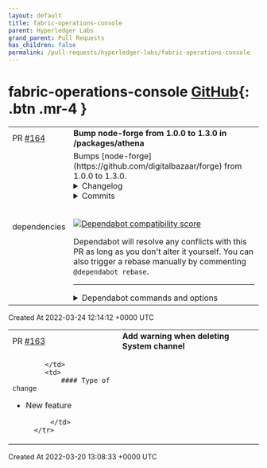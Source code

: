 ```yaml
---
layout: default
title: fabric-operations-console
parent: Hyperledger Labs
grand_parent: Pull Requests
has_children: false
permalink: /pull-requests/hyperledger-labs/fabric-operations-console
---
```


# fabric-operations-console <span class="fs-3 right-align">[GitHub](https://github.com/hyperledger-labs/fabric-operations-console){: .btn .mr-4 }</span>


<div>
    <table>
        <tr>
            <td>
                PR <a href="https://github.com/hyperledger-labs/fabric-operations-console/pull/164" class=".btn">#164</a>
            </td>
            <td>
                <b>
                    Bump node-forge from 1.0.0 to 1.3.0 in /packages/athena
                </b>
            </td>
        </tr>
        <tr>
            <td>
                <span class="chip">dependencies</span>
            </td>
            <td>
                Bumps [node-forge](https://github.com/digitalbazaar/forge) from 1.0.0 to 1.3.0.
<details>
<summary>Changelog</summary>
<p><em>Sourced from <a href="https://github.com/digitalbazaar/forge/blob/main/CHANGELOG.md">node-forge's changelog</a>.</em></p>
<blockquote>
<h2>1.3.0 - 2022-03-17</h2>
<h3>Security</h3>
<ul>
<li>Three RSA PKCS#1 v1.5 signature verification issues were reported by Moosa
Yahyazadeh (<a href="mailto:moosa-yahyazadeh@uiowa.edu">moosa-yahyazadeh@uiowa.edu</a>).</li>
<li><strong>HIGH</strong>: Leniency in checking <code>digestAlgorithm</code> structure can lead to
signature forgery.
<ul>
<li>The code is lenient in checking the digest algorithm structure. This can
allow a crafted structure that steals padding bytes and uses unchecked
portion of the PKCS#1 encoded message to forge a signature when a low
public exponent is being used. For more information, please see
<a href="https://mailarchive.ietf.org/arch/msg/openpgp/5rnE9ZRN1AokBVj3VqblGlP63QE/">&quot;Bleichenbacher's RSA signature forgery based on implementation
error&quot;</a>
by Hal Finney.</li>
<li>CVE ID: <a href="https://cve.mitre.org/cgi-bin/cvename.cgi?name=CVE-2022-24771">CVE-2022-24771</a></li>
<li>GHSA ID: <a href="https://github.com/digitalbazaar/forge/security/advisories/GHSA-cfm4-qjh2-4765">GHSA-cfm4-qjh2-4765</a></li>
</ul>
</li>
<li><strong>HIGH</strong>: Failing to check tailing garbage bytes can lead to signature
forgery.
<ul>
<li>The code does not check for tailing garbage bytes after decoding a
<code>DigestInfo</code> ASN.1 structure. This can allow padding bytes to be removed
and garbage data added to forge a signature when a low public exponent is
being used.  For more information, please see <a href="https://mailarchive.ietf.org/arch/msg/openpgp/5rnE9ZRN1AokBVj3VqblGlP63QE/">&quot;Bleichenbacher's RSA
signature forgery based on implementation
error&quot;</a>
by Hal Finney.</li>
<li>CVE ID: <a href="https://cve.mitre.org/cgi-bin/cvename.cgi?name=CVE-2022-24772">CVE-2022-24772</a></li>
<li>GHSA ID: <a href="https://github.com/digitalbazaar/forge/security/advisories/GHSA-x4jg-mjrx-434g">GHSA-x4jg-mjrx-434g</a></li>
</ul>
</li>
<li><strong>MEDIUM</strong>: Leniency in checking type octet.
<ul>
<li><code>DigestInfo</code> is not properly checked for proper ASN.1 structure. This can
lead to successful verification with signatures that contain invalid
structures but a valid digest.</li>
<li>CVE ID: <a href="https://cve.mitre.org/cgi-bin/cvename.cgi?name=CVE-2022-24773">CVE-2022-24773</a></li>
<li>GHSA ID: <a href="https://github.com/digitalbazaar/forge/security/advisories/GHSA-2r2c-g63r-vccr">GHSA-2r2c-g63r-vccr</a></li>
</ul>
</li>
</ul>
<h3>Fixed</h3>
<ul>
<li>[asn1] Add fallback to pretty print invalid UTF8 data.</li>
<li>[asn1] <code>fromDer</code> is now more strict and will default to ensuring all input
bytes are parsed or throw an error. A new option <code>parseAllBytes</code> can disable
this behavior.
<ul>
<li><strong>NOTE</strong>: The previous behavior is being changed since it can lead to
security issues with crafted inputs. It is possible that code doing custom
DER parsing may need to adapt to this new behavior and optional flag.</li>
</ul>
</li>
<li>[rsa] Add and use a validator to check for proper structure of parsed ASN.1
<code>RSASSA-PKCS-v1_5</code> <code>DigestInfo</code> data. Additionally check that the hash
algorithm identifier is a known value from RFC 8017
<code>PKCS1-v1-5DigestAlgorithms</code>. An invalid <code>DigestInfo</code> or algorithm identifier
will now throw an error.
<ul>
<li><strong>NOTE</strong>: The previous lenient behavior is being changed to be more strict
since it could lead to security issues with crafted inputs. It is possible
that code may have to handle the errors from these stricter checks.</li>
</ul>
</li>
</ul>
<!-- raw HTML omitted -->
</blockquote>
<p>... (truncated)</p>
</details>
<details>
<summary>Commits</summary>
<ul>
<li><a href="https://github.com/digitalbazaar/forge/commit/6c5b90133d46af63d139b98bf65371732c8c7dad"><code>6c5b901</code></a> Release 1.3.0.</li>
<li><a href="https://github.com/digitalbazaar/forge/commit/0f3972ad5883a9869703c6f54a0627bc454bca47"><code>0f3972a</code></a> Update changelog.</li>
<li><a href="https://github.com/digitalbazaar/forge/commit/dc77b39dd347e7f8b60a0f25a311fe5f06130579"><code>dc77b39</code></a> Fix error checking.</li>
<li><a href="https://github.com/digitalbazaar/forge/commit/bb822c02df0b61211836472e29b9790cc541cdb2"><code>bb822c0</code></a> Add advisory links.</li>
<li><a href="https://github.com/digitalbazaar/forge/commit/d4395fec831622837ecfec9e428d4620e208f9a8"><code>d4395fe</code></a> Update changelog.</li>
<li><a href="https://github.com/digitalbazaar/forge/commit/a4405bb9d6b638084df478fa4ac60a410332c2d8"><code>a4405bb</code></a> Improve signature verification tests.</li>
<li><a href="https://github.com/digitalbazaar/forge/commit/aa9372d6dd78eb1479392b9274457036c2404b66"><code>aa9372d</code></a> Add missing RFC 8017 algorithm identifiers.</li>
<li><a href="https://github.com/digitalbazaar/forge/commit/3f0b49a0573ef1bb7af7f5673c0cfebf00424df1"><code>3f0b49a</code></a> Fix signature verification issues.</li>
<li><a href="https://github.com/digitalbazaar/forge/commit/c20f309311d83445e11abe7c313cc4b467c18914"><code>c20f309</code></a> Adjust remaining length.</li>
<li><a href="https://github.com/digitalbazaar/forge/commit/e27f61230f19fb9f085a163f31d0573305271b84"><code>e27f612</code></a> Remove unused option.</li>
<li>Additional commits viewable in <a href="https://github.com/digitalbazaar/forge/compare/v1.0.0...v1.3.0">compare view</a></li>
</ul>
</details>
<br />


[![Dependabot compatibility score](https://dependabot-badges.githubapp.com/badges/compatibility_score?dependency-name=node-forge&package-manager=npm_and_yarn&previous-version=1.0.0&new-version=1.3.0)](https://docs.github.com/en/github/managing-security-vulnerabilities/about-dependabot-security-updates#about-compatibility-scores)

Dependabot will resolve any conflicts with this PR as long as you don't alter it yourself. You can also trigger a rebase manually by commenting `@dependabot rebase`.

[//]: # (dependabot-automerge-start)
[//]: # (dependabot-automerge-end)

---

<details>
<summary>Dependabot commands and options</summary>
<br />

You can trigger Dependabot actions by commenting on this PR:
- `@dependabot rebase` will rebase this PR
- `@dependabot recreate` will recreate this PR, overwriting any edits that have been made to it
- `@dependabot merge` will merge this PR after your CI passes on it
- `@dependabot squash and merge` will squash and merge this PR after your CI passes on it
- `@dependabot cancel merge` will cancel a previously requested merge and block automerging
- `@dependabot reopen` will reopen this PR if it is closed
- `@dependabot close` will close this PR and stop Dependabot recreating it. You can achieve the same result by closing it manually
- `@dependabot ignore this major version` will close this PR and stop Dependabot creating any more for this major version (unless you reopen the PR or upgrade to it yourself)
- `@dependabot ignore this minor version` will close this PR and stop Dependabot creating any more for this minor version (unless you reopen the PR or upgrade to it yourself)
- `@dependabot ignore this dependency` will close this PR and stop Dependabot creating any more for this dependency (unless you reopen the PR or upgrade to it yourself)
- `@dependabot use these labels` will set the current labels as the default for future PRs for this repo and language
- `@dependabot use these reviewers` will set the current reviewers as the default for future PRs for this repo and language
- `@dependabot use these assignees` will set the current assignees as the default for future PRs for this repo and language
- `@dependabot use this milestone` will set the current milestone as the default for future PRs for this repo and language

You can disable automated security fix PRs for this repo from the [Security Alerts page](https://github.com/hyperledger-labs/fabric-operations-console/network/alerts).

</details>
            </td>
        </tr>
    </table>
    <div class="right-align">
        Created At 2022-03-24 12:14:12 +0000 UTC
    </div>
</div>

<div>
    <table>
        <tr>
            <td>
                PR <a href="https://github.com/hyperledger-labs/fabric-operations-console/pull/163" class=".btn">#163</a>
            </td>
            <td>
                <b>
                    Add warning when deleting System channel
                </b>
            </td>
        </tr>
        <tr>
            <td>
                
            </td>
            <td>
                #### Type of change

- New feature

            </td>
        </tr>
    </table>
    <div class="right-align">
        Created At 2022-03-20 13:08:33 +0000 UTC
    </div>
</div>

